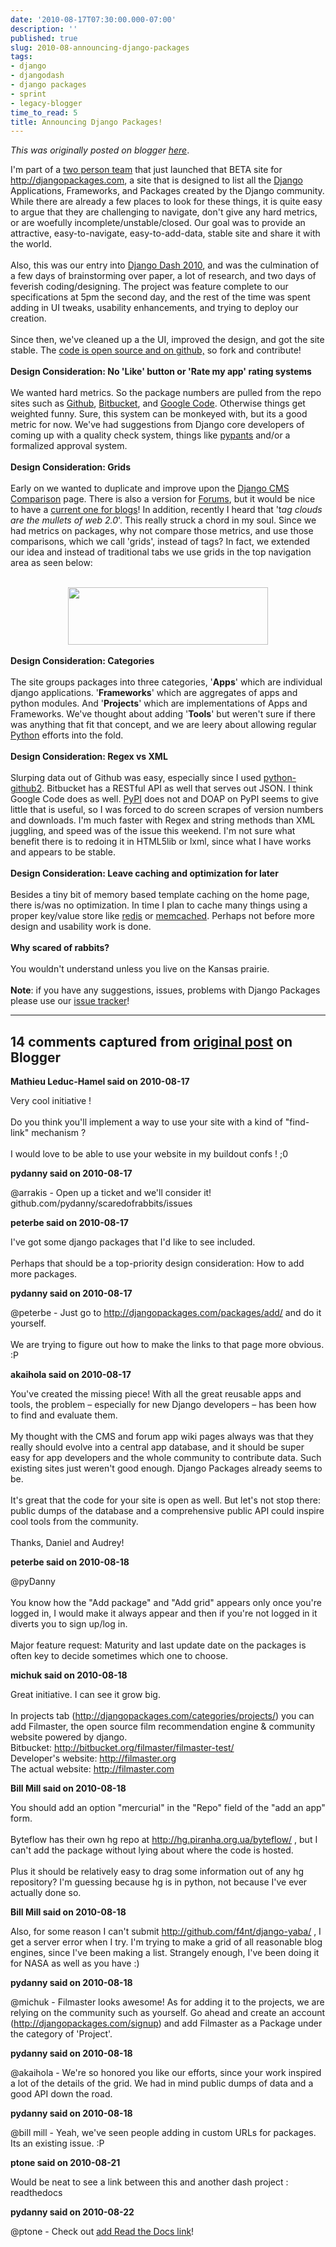 ```yaml
---
date: '2010-08-17T07:30:00.000-07:00'
description: ''
published: true
slug: 2010-08-announcing-django-packages
tags:
- django
- djangodash
- django packages
- sprint
- legacy-blogger
time_to_read: 5
title: Announcing Django Packages!
---
```


*This was originally posted on blogger [here](https://pydanny.blogspot.com/2010/08/announcing-django-packages.html)*.

I'm part of a <a href="http://djangodash.com/teams/scared-of-rabbits/">two person team</a> that just launched that BETA site for <a href="http://djangopackages.com/">http://djangopackages.com</a>, a site that is designed to list all the <a href="http://djangoproject.com/">Django</a> Applications, Frameworks, and Packages created by the Django community. While there are already a few places to look for these things, it is quite easy to argue that they are challenging to navigate, don't give any hard metrics, or are woefully incomplete/unstable/closed. Our goal was to provide an attractive, easy-to-navigate, easy-to-add-data, stable site and share it with the world.<br /><br />Also, this was our entry into <a href="http://djangodash.com/">Django Dash 2010</a>, and was the culmination of a few days of brainstorming over paper, a lot of research, and two days of feverish coding/designing. The project was feature complete to our specifications at 5pm the second day, and the rest of the time was spent adding in UI tweaks, usability enhancements, and trying to deploy our creation.<br /><br />Since then, we've cleaned up a the UI, improved the design, and got the site stable. The <a href="http://github.com/opencomparison/opencomparison">code is open source and on github,</a> so fork and contribute!<br /><br /><b>Design Consideration: No 'Like' button or 'Rate my app' rating systems</b><br /><br />We wanted hard metrics. So the package numbers are pulled from the repo sites such as <a href="http://github.com/">Github</a>, <a href="http://bitbucket.com/">Bitbucket</a>, and <a href="http://code.google.com/hosting/">Google Code</a>. Otherwise things get weighted funny. Sure, this system can be monkeyed with, but its a good metric for now. We've had suggestions from Django core developers of coming up with a quality check system, things like <a href="http://pypants.org/">pypants</a>&nbsp;and/or a formalized approval system.<br /><br /><b>Design Consideration: Grids</b><br /><br />Early on we wanted to duplicate and improve upon the <a href="http://code.djangoproject.com/wiki/CMSAppsComparison">Django CMS Comparison</a>&nbsp;page. There is also a version for <a href="http://code.djangoproject.com/wiki/ForumAppsComparison">Forums</a>, but it would be nice to have a <a href="http://pydanny.blogspot.com/2009/04/show-me-your-open-source-django-blog.html">current one for blogs</a>! In addition,&nbsp;recently I heard that 't<i>ag clouds are the mullets of web 2.0</i>'. This really struck a chord in my soul. Since we had metrics on packages, why not compare those metrics, and use those comparisons, which we call 'grids', instead of tags? In fact, we extended our idea and instead of traditional tabs we use grids in the top navigation area as seen below:<br /><br /><div class="separator" style="clear: both; text-align: center;"><a href="http://1.bp.blogspot.com/_KEFU5_uGRyw/TGok9P6U5BI/AAAAAAAAAw4/KOlaapAL6ZE/s1600/Screen+shot+2010-08-17+at+12.57.44+AM.png" style="margin-left: 1em; margin-right: 1em;"><img border="0" height="92" src="http://1.bp.blogspot.com/_KEFU5_uGRyw/TGok9P6U5BI/AAAAAAAAAw4/KOlaapAL6ZE/s320/Screen+shot+2010-08-17+at+12.57.44+AM.png" width="320" /></a></div><br /><b>Design Consideration: Categories</b><br /><br />The site groups packages into three categories, '<b>Apps</b>' which are individual django applications. '<b>Frameworks</b>' which are aggregates of apps and python modules. And '<b>Projects</b>' which are implementations of Apps and Frameworks. We've thought about adding '<b>Tools</b>' but weren't sure if there was anything that fit that concept, and we are leery about allowing regular <a href="http://python.org/">Python</a> efforts into the fold.<br /><br /><b>Design Consideration: Regex vs XML</b><br /><br />Slurping data out of Github was easy, especially since I used <a href="http://github.com/pydanny/python-github2">python-github2</a>. Bitbucket has a RESTful API as well that serves out JSON. I think Google Code does as well. <a href="http://pypi.python.org/">PyPI</a> does not and DOAP on PyPI seems to give little that is useful, so I was forced to do screen scrapes of version numbers and downloads. I'm much faster with Regex and string methods than XML juggling, and speed was of the issue this weekend. I'm not sure what benefit there is to redoing it in HTML5lib or lxml, since what I have works and appears to be stable.<br /><br /><b>Design Consideration: Leave caching and optimization for later</b><br /><br />Besides a tiny bit of memory based template caching on the home page, there is/was no optimization. In time I plan to cache many things using a proper key/value store like <a href="http://code.google.com/p/redis/">redis</a> or <a href="http://memcached.org/">memcached</a>. Perhaps not before more design and usability work is done.<br /><br /><b>Why scared of rabbits?</b><br /><br />You wouldn't understand unless you live on the Kansas prairie.<br /><br /><b>Note</b>: if you have any suggestions, issues, problems with Django Packages please use our <a href="http://github.com/opencomparison/opencomparison/issues">issue tracker</a>!

---

## 14 comments captured from [original post](https://pydanny.blogspot.com/2010/08/announcing-django-packages.html) on Blogger

**Mathieu Leduc-Hamel said on 2010-08-17**

Very cool initiative !<br /><br />Do you think you'll implement a way to use your site with a kind of &quot;find-link&quot; mechanism ?<br /><br />I would love to be able to use your website in my buildout confs ! ;0

**pydanny said on 2010-08-17**

@arrakis - Open up a ticket and we'll consider it! github.com/pydanny/scaredofrabbits/issues

**peterbe said on 2010-08-17**

I've got some django packages that I'd like to see included. <br /><br />Perhaps that should be a top-priority design consideration: How to add more packages.

**pydanny said on 2010-08-17**

@peterbe - Just go to http://djangopackages.com/packages/add/ and do it yourself.<br /><br />We are trying to figure out how to make the links to that page more obvious. :P

**akaihola said on 2010-08-17**

You've created the missing piece! With all the great reusable apps and tools, the problem – especially for new Django developers – has been how to find and evaluate them.<br /><br />My thought with the CMS and forum app wiki pages always was that they really should evolve into a central app database, and it should be super easy  for app developers and the whole community to contribute data. Such existing sites just weren't good enough. Django Packages already seems to be.<br /><br />It's great that the code for your site is open as well. But let's not stop there: public dumps of the database and a comprehensive public API could inspire cool tools from the community.<br /><br />Thanks, Daniel and Audrey!

**peterbe said on 2010-08-18**

@pyDanny<br /><br />You know how the &quot;Add package&quot; and &quot;Add grid&quot; appears only once you're logged in, I would make it always appear and then if you're not logged in it diverts you to sign up/log in. <br /><br />Major feature request: Maturity and last update date on the packages is often key to decide sometimes which one to choose.

**michuk said on 2010-08-18**

Great initiative. I can see it grow big.<br /><br />In projects tab (http://djangopackages.com/categories/projects/) you can add Filmaster, the open source film recommendation engine &amp; community website powered by django. <br />Bitbucket: http://bitbucket.org/filmaster/filmaster-test/<br />Developer's website: http://filmaster.org<br />The actual website: http://filmaster.com

**Bill Mill said on 2010-08-18**

You should add an option &quot;mercurial&quot; in the &quot;Repo&quot; field of the &quot;add an app&quot; form.<br /><br />Byteflow has their own hg repo at http://hg.piranha.org.ua/byteflow/ , but I can't add the package without lying about where the code is hosted.<br /><br />Plus it should be relatively easy to drag some information out of any hg repository? I'm guessing because hg is in python, not because I've ever actually done so.

**Bill Mill said on 2010-08-18**

Also, for some reason I can't submit http://github.com/f4nt/django-yaba/ , I get a server error when I try. I'm trying to make a grid of all reasonable blog engines, since I've been making a list. Strangely enough, I've been doing it for NASA as well as you have :)

**pydanny said on 2010-08-18**

@michuk - Filmaster looks awesome! As for adding it to the projects, we are relying on the community such as yourself. Go ahead and create an account (http://djangopackages.com/signup) and add Filmaster as a Package under the category of 'Project'.

**pydanny said on 2010-08-18**

@akaihola - We're so honored you like our efforts, since your work inspired a lot of the details of the grid. We had in mind public dumps of data and a good API down the road.

**pydanny said on 2010-08-18**

@bill mill - Yeah, we've seen people adding in custom URLs for packages. Its an existing issue. :P

**ptone said on 2010-08-21**

Would be neat to see a link between this and another dash project : readthedocs

**pydanny said on 2010-08-22**

@ptone - Check out <a href="http://github.com/pydanny/scaredofrabbits/issues#issue/29" rel="nofollow">add Read the Docs link</a>!


